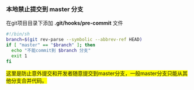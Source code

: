 ### 本地禁止提交到 master 分支

在git项目目录下添加 **.git/hooks/pre-commit** 文件

```bash
#!/bin/sh
branch=$(git rev-parse --symbolic --abbrev-ref HEAD)
if [ "master" == "$branch" ]; then
  echo "不能commit到 $branch 分支"
  exit 1
fi
```

<span style="background-color: yellow">这里是防止意外提交和开发者随意提交到master分支，一般master分支只能从其他分支合并代码。</span>

